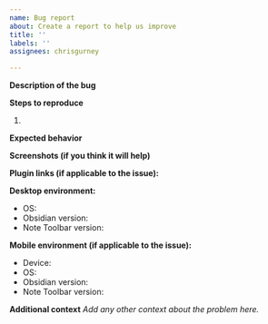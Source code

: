 ```yaml
---
name: Bug report
about: Create a report to help us improve
title: ''
labels: ''
assignees: chrisgurney

---
```


**Description of the bug**



**Steps to reproduce**

1. 

**Expected behavior**



**Screenshots (if you think it will help)**



**Plugin links (if applicable to the issue):**



**Desktop environment:**
 - OS: 
 - Obsidian version: 
 - Note Toolbar version: 

**Mobile environment (if applicable to the issue):**
 - Device: 
 - OS: 
 - Obsidian version: 
 - Note Toolbar version: 

**Additional context**
_Add any other context about the problem here._
